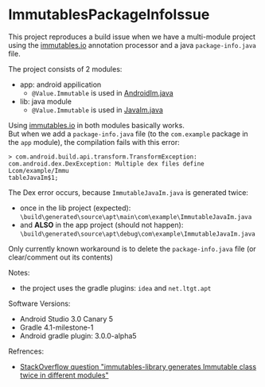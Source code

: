 # ImmutablesPackageInfoIssue

This project reproduces a build issue when we have a multi-module project using the [immutables.io](http://immutables.github.io/) annotation processor and a java `package-info.java` file.  

The project consists of 2 modules:
* app: android appilication
  * `@Value.Immutable` is used in [AndroidIm.java](/app/src/main/java/com/example/AndroidIm.java)
* lib: java module
  * `@Value.Immutable` is used in [JavaIm.java](lib/src/main/java/com/example/JavaIm.java)

Using [immutables.io](http://immutables.github.io/) in both modules basically works.  
But when we add a `package-info.java` file (to the `com.example` package in the `app` module), the compilation fails with this error:
```
> com.android.build.api.transform.TransformException: com.android.dex.DexException: Multiple dex files define Lcom/example/Immu
tableJavaIm$1;
```

The Dex error occurs, because `ImmutableJavaIm.java` is generated twice:
* once in the lib project (expected):  
  `\build\generated\source\apt\main\com\example\ImmutableJavaIm.java`
* and **ALSO** in the app project (should not happen):  
  `\build\generated\source\apt\debug\com\example\ImmutableJavaIm.java`

Only currently known workaround is to delete the `package-info.java` file (or clear/comment out its contents)

Notes:
 * the project uses the gradle plugins: `idea` and `net.ltgt.apt`
 
Software Versions:
* Android Studio 3.0 Canary 5
* Gradle 4.1-milestone-1
* Android gradle plugin: 3.0.0-alpha5

Refrences:
* [StackOverflow question "immutables-library generates Immutable class twice in different modules"](https://stackoverflow.com/questions/45307591/immutables-library-generates-immutable-class-twice-in-different-modules)
